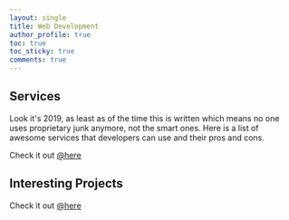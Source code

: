 ```yaml
---
layout: single
title: Web Development
author_profile: true
toc: true
toc_sticky: true
comments: true
---
```


## Services

Look it's 2019, as least as of the time this is written which means no one uses proprietary
junk anymore, not the smart ones. Here is a list of awesome services that developers can use
and their pros and cons.

Check it out [@here](./services.md)

## Interesting Projects

Check it out [@here](./interesting-projects.md)